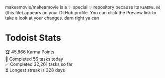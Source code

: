 makeamovie/makeamovie is a ✨ special ✨ repository because its `README.md` (this file) appears on your GitHub profile.
You can click the Preview link to take a look at your changes. darn right ya can

# Todoist Stats

<!-- TODO-IST:START -->
🏆  45,866 Karma Points           
🌸  Completed 56 tasks today           
✅  Completed 32,261 tasks so far           
⏳  Longest streak is 328 days
<!-- TODO-IST:END -->
